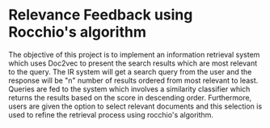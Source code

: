 # Relevance Feedback using Rocchio's algorithm

The objective of this project is to implement an information retrieval system which uses Doc2vec to present the search results which are most relevant to the query.
The IR system will get a search query from the user and the response will be "n" number of results ordered from most relevant to least.
Queries are fed to the system which involves a similarity classifier which returns the results based on the score in descending order. Furthermore, users are given the option to select relevant documents and this selection is used to refine the retrieval process using rocchio's algorithm.


